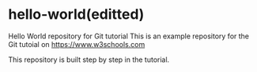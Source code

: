 # hello-world(editted)
Hello World repository for Git tutorial
This is an example repository for the Git tutoial on https://www.w3schools.com

This repository is built step by step in the tutorial.
